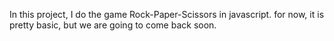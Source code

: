In this project, I do the game Rock-Paper-Scissors in javascript. for now, it is pretty basic, but we are going to come back soon. 